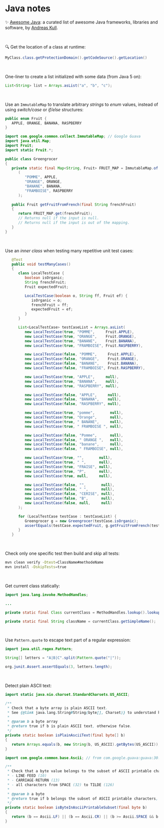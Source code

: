 # Java notes

:sparkles:  [Awesome Java](https://github.com/akullpp/awesome-java): a curated list of awesome Java frameworks, libraries and software, by [Andreas Kull](https://github.com/akullpp).

&nbsp;

:mag: Get the location of a class at runtime:

```java
MyClass.class.getProtectionDomain().getCodeSource().getLocation()
```

&nbsp;

One-liner to create a list initialized with some data (from Java 5 on):

```java
List<String> list = Arrays.asList("a", "b", "c");
```

&nbsp;

Use an `ImmutableMap` to translate arbitrary _strings_ to _enum_ values,
instead of using _switch/case_ or _if/else_ structures: 

```java
public enum Fruit {
   APPLE, ORANGE, BANANA, RASPBERRY
}
```

```java
import com.google.common.collect.ImmutableMap; // Google Guava
import java.util.Map;
import Fruit;
import static Fruit.*;

public class Greengrocer
{
   private static final Map<String, Fruit> FRUIT_MAP = ImmutableMap.of
      (
         "POMME", APPLE,
         "ORANGE", ORANGE,
         "BANANE", BANANA,
         "FRAMBOISE", RASPBERRY
      );
      
   public Fruit getFruitFromFrench(final String frenchFruit)
   {
      return FRUIT_MAP.get(frenchFruit);
      // Returns null if the input is null.
      // Returns null if the input is out of the mapping.
   }
}
```

&nbsp;

Use an _inner class_ when testing many repetitive unit test cases:

```java
   @Test
   public void testManyCases()
   {
      class LocalTestCase {
         boolean isOrganic;
         String frenchFruit;
         Fruit expectedFruit;

         LocalTestCase(boolean o, String ff, Fruit ef) {
            isOrganic = o;
            frenchFruit = ff;
            expectedFruit = ef;
         }
      }

      List<LocalTestCase> testCaseList = Arrays.asList(
         new LocalTestCase(true, "POMME",     Fruit.APPLE),
         new LocalTestCase(true, "ORANGE",    Fruit.ORANGE),
         new LocalTestCase(true, "BANANE",    Fruit.BANANA),
         new LocalTestCase(true, "FRAMBOISE", Fruit.RASPBERRY),

         new LocalTestCase(false, "POMME",     Fruit.APPLE),
         new LocalTestCase(false, "ORANGE",    Fruit.ORANGE),
         new LocalTestCase(false, "BANANE",    Fruit.BANANA),
         new LocalTestCase(false, "FRAMBOISE", Fruit.RASPBERRY),

         new LocalTestCase(true, "APPLE",     null),
         new LocalTestCase(true, "BANANA",    null),
         new LocalTestCase(true, "RASPBERRY", null),

         new LocalTestCase(false, "APPLE",     null),
         new LocalTestCase(false, "BANANA",    null),
         new LocalTestCase(false, "RASPBERRY", null),

         new LocalTestCase(true, "pomme",       null),
         new LocalTestCase(true, "Orange",      null),
         new LocalTestCase(true, " BANANE",     null),
         new LocalTestCase(true, " FRAMBOISE ", null),

         new LocalTestCase(false, "Pomme",      null),
         new LocalTestCase(false, " ORANGE ",   null),
         new LocalTestCase(false, "banane",     null),
         new LocalTestCase(false, " FRAMBOISE", null),

         new LocalTestCase(true, "",       null),
         new LocalTestCase(true, " ",      null),
         new LocalTestCase(true, "FRAISE", null),
         new LocalTestCase(true, "P",      null),
         new LocalTestCase(true, null,     null),

         new LocalTestCase(false, "",       null),
         new LocalTestCase(false, " ",      null),
         new LocalTestCase(false, "CERISE", null),
         new LocalTestCase(false, "B",      null),
         new LocalTestCase(false, null,     null)
      );

      for (LocalTestCase testCase : testCaseList) {
         Greengrocer g = new Greengrocer(testCase.isOrganic);
         assertEquals(testCase.expectedFruit, g.getFruitFromFrench(testCase.frenchFruit));
      }
   }
```

&nbsp;

Check only one specific test then build and skip all tests:
```bash
mvn clean verify -Dtest=ClassName#methodeName
mvn install -DskipTests=true
```

&nbsp;

Get current class statically:
```java
import java.lang.invoke.MethodHandles;

...

private static final Class currentClass = MethodHandles.lookup().lookupClass();

private static final String className = currentClass.getSimpleName();

```

&nbsp;

Use `Pattern.quote` to escape text part of a regular expression:
```java
import java.util.regex.Pattern;

String[] letters = "A|B|C".split(Pattern.quote("|"));

org.junit.Assert.assertEquals(3, letters.length);
```

&nbsp;

Detect plain ASCII text:

```java
import static java.nio.charset.StandardCharsets.US_ASCII;

/**
 * Check that a byte array is plain ASCII text.
 * See {@link java.lang.String#String(byte[], Charset)} to understand how it works.
 *
 * @param b a byte array
 * @return true if b is plain ASCII text, otherwise false.
 */
private static boolean isPlainAsciiText(final byte[] b)
{
   return Arrays.equals(b, new String(b, US_ASCII).getBytes(US_ASCII));
}
```

```java
import com.google.common.base.Ascii; // from com.google.guava:guava:30.1-jre

/**
 * Check that a byte value belongs to the subset of ASCII printable characters, i.e.:
 * - LINE-FEED (10)
 * - CARRIAGE-RETURN (13)
 * - all characters from SPACE (32) to TILDE (126)
 *
 * @param b a byte
 * @return true if b belongs the subset of ASCII printable characters, otherwise false.
 */
private static boolean isByteInAsciiPrintableSubset(final byte b)
{
   return (b == Ascii.LF) || (b == Ascii.CR) || (b >= Ascii.SPACE && b < Ascii.MAX);
}
```

